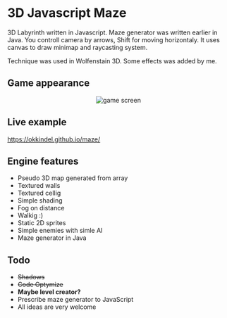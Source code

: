 # 3D Javascript Maze

3D Labyrinth written in Javascript. Maze generator was written earlier in Java. You controll camera by arrows, Shift for moving horizontaly. It uses canvas to draw minimap and raycasting system.

Technique was used in Wolfenstain 3D. Some effects was added by me.

## Game appearance

<p align="center"><img title="game screen" src="https://github.com/okkindel/Labirynth/blob/master/src/assets/screen.png?raw=true"></p>

## Live example

https://okkindel.github.io/maze/

## Engine features

* Pseudo 3D map generated from array
* Textured walls
* Textured cellig
* Simple shading
* Fog on distance
* Walkig :)
* Static 2D sprites
* Simple enemies with simle AI
* Maze generator in Java

## Todo

* ~~Shadows~~
* ~~Code Optymize~~
* **Maybe level creator?**
* Prescribe maze generator to JavaScript
* All ideas are very welcome
